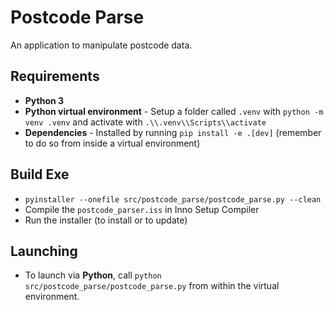 # Postcode Parse

An application to manipulate postcode data.

## Requirements

- **Python 3**
- **Python virtual environment** - Setup a folder called `.venv` with `python -m venv .venv` and activate with `.\\.venv\\Scripts\\activate`
- **Dependencies** - Installed by running `pip install -e .[dev]` (remember to do so from inside a virtual environment)

## Build Exe

- `pyinstaller --onefile src/postcode_parse/postcode_parse.py --clean`
- Compile the `postcode_parser.iss` in Inno Setup Compiler
- Run the installer (to install or to update)

## Launching

- To launch via **Python**, call `python src/postcode_parse/postcode_parse.py` from within the virtual environment.
